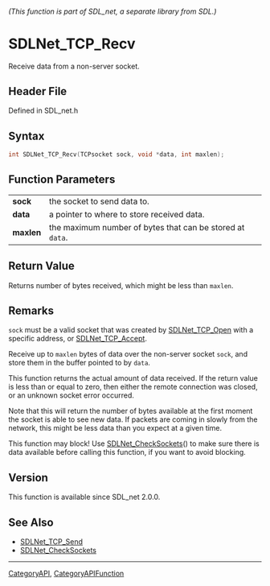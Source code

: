 ###### (This function is part of SDL_net, a separate library from SDL.)
# SDLNet_TCP_Recv

Receive data from a non-server socket.

## Header File

Defined in SDL_net.h

## Syntax

```c
int SDLNet_TCP_Recv(TCPsocket sock, void *data, int maxlen);

```

## Function Parameters

|                |                                                           |
| -------------- | --------------------------------------------------------- |
| **sock**       | the socket to send data to.                               |
| **data**       | a pointer to where to store received data.                |
| **maxlen**     | the maximum number of bytes that can be stored at `data`. |

## Return Value

Returns number of bytes received, which might be less than `maxlen`.

## Remarks

`sock` must be a valid socket that was created by
[SDLNet_TCP_Open](SDLNet_TCP_Open) with a specific address, or
[SDLNet_TCP_Accept](SDLNet_TCP_Accept).

Receive up to `maxlen` bytes of data over the non-server socket `sock`, and
store them in the buffer pointed to by `data`.

This function returns the actual amount of data received. If the return
value is less than or equal to zero, then either the remote connection was
closed, or an unknown socket error occurred.

Note that this will return the number of bytes available at the first
moment the socket is able to see new data. If packets are coming in slowly
from the network, this might be less data than you expect at a given time.

This function may block! Use [SDLNet_CheckSockets](SDLNet_CheckSockets)()
to make sure there is data available before calling this function, if you
want to avoid blocking.

## Version

This function is available since SDL_net 2.0.0.

## See Also

- [SDLNet_TCP_Send](SDLNet_TCP_Send)
- [SDLNet_CheckSockets](SDLNet_CheckSockets)

----
[CategoryAPI](CategoryAPI), [CategoryAPIFunction](CategoryAPIFunction)

